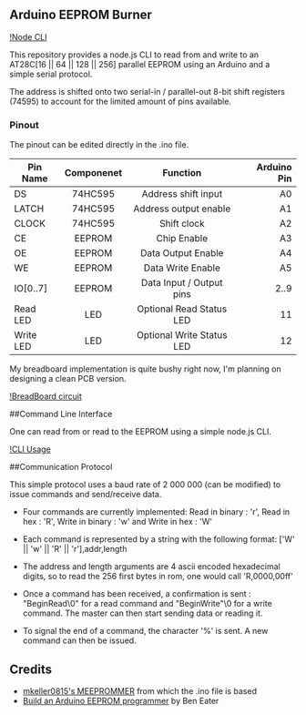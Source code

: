 ## Arduino EEPROM Burner

[!Node CLI](res/cli-demo.gif)

This repository provides a node.js CLI to read from and write to an AT28C[16 || 64 || 128 || 256] parallel EEPROM using an Arduino and a simple serial protocol.

The address is shifted onto two serial-in / parallel-out 8-bit shift registers (74595) to account for the limited amount of pins available.

### Pinout

The pinout can be edited directly in the .ino file.

| Pin Name      | Componenet |   Function                | Arduino Pin |
| ------------- |:----------:|:-------------------------:| -----------:|
| DS            | 74HC595    | Address shift input       | A0          |
| LATCH         | 74HC595    | Address output enable     | A1          |
| CLOCK         | 74HC595    | Shift clock               | A2          |
| CE            | EEPROM     | Chip Enable               | A3          |
| OE            | EEPROM     | Data Output Enable        | A4          |
| WE            | EEPROM     | Data Write Enable         | A5          |
| IO[0..7]      | EEPROM     | Data Input / Output pins  | 2..9        |
| Read LED      | LED        | Optional Read Status LED  | 11          |
| Write LED     | LED        | Optional Write Status LED | 12          |

My breadboard implementation is quite bushy right now, I'm planning on designing a clean PCB version.

[!BreadBoard circuit](res/breadboard-eeprom-burner.jpg)

##Command Line Interface

One can read from or read to the EEPROM using a simple node.js CLI.

[!CLI Usage](res/cli-usage.png)

##Communication Protocol

This simple protocol uses a baud rate of 2 000 000 (can be modified) to issue commands and send/receive data.

- Four commands are currently implemented: Read in binary : 'r', Read in hex : 'R', Write in binary : 'w' and Write in hex : 'W'
- Each command is represented by a string with the following format: ['W' || 'w' || 'R' || 'r'],addr,length  
- The address and length arguments are 4 ascii encoded hexadecimal digits, so to read the 256 first bytes in rom, one would call 'R,0000,00ff'

- Once a command has been received, a confirmation is sent : "BeginRead\0" for a read command and "BeginWrite"\0 for a write command. The master can then start sending data or reading it.

- To signal the end of a command, the character '%' is sent. A new command can then be issued.

## Credits
- [mkeller0815's MEEPROMMER](https://github.com/mkeller0815/MEEPROMMER) from which the .ino file is based
- [Build an Arduino EEPROM programmer](https://www.youtube.com/watch?v=K88pgWhEb1M&feature=youtu.be) by Ben Eater